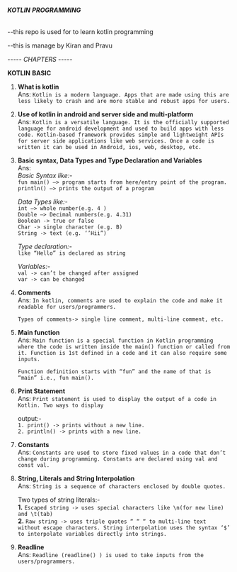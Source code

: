###### **KOTLIN** **PROGRAMMING** #####

--this repo is used for to learn kotlin programming

--this is manage by Kiran and Pravu

----- *CHAPTERS* -----

**KOTLIN** **BASIC**

1. **What is kotlin**<br>
Ans: `Kotlin is a modern language. Apps that are made using this are less likely to crash and are more stable and robust apps for users.`

2. **Use of kotlin in android and server side and multi-platform**<br>
Ans: `Kotlin is a versatile language. It is the officially supported language for android development and used to build apps with less code. Kotlin-based framework provides simple and lightweight APIs for server side applications like web services. Once a code is written it can be used in Android, ios, web, desktop, etc.`

3. **Basic syntax, Data Types and Type Declaration and Variables**<br>
Ans: <br>
    *Basic Syntax like:-*<br>
    `fun main() —> program starts from here/entry point of the program.`<br>
    `println() —> prints the output of a program`

    *Data Types like:-*<br>
    `int —> whole number(e.g. 4 )`<br>
    `Double —> Decimal numbers(e.g. 4.31)`<br>
    `Boolean -> true or false`<br>
    `Char -> single character (e.g. B)`<br>
    `String -> text (e.g. ‘’Hii”)`

    *Type declaration:-*<br>
    `like “Hello” is declared as string`

    *Variables:-*<br>
    `val -> can’t be changed after assigned`<br>
    `var -> can be changed` 

4. **Comments**<br>
Ans: `In kotlin, comments are used to explain the code and make it readable for users/programmers.`<br> 

   `Types of comments-> single line comment, multi-line comment, etc.`

5. **Main function**<br>
Ans: `Main function is a special function in Kotlin programming where the code is written inside the main() function or called from it. Function is 1st defined in a code and it can also require some inputs.`<br>

   `Function definition starts with “fun” and the name of that is “main” i.e., fun main().`

6. **Print Statement**<br>
Ans: `Print statement is used to display the output of a code in Kotlin. Two ways to display`<br>

   output:-<br>
   `1. print() -> prints without a new line.`<br>
   `2. println() -> prints with a new line.`

7. **Constants**<br>
Ans: `Constants are used to store fixed values in a code that don’t change during programming. Constants are declared using val and const val.`

8. **String, Literals and String Interpolation**<br>
Ans: `String is a sequence of characters enclosed by double quotes.`<br>

   Two types of string literals:-<br> 
   **1.** `Escaped string -> uses special characters like \n(for new line) and \t(tab)`<br>
   **2.** `Raw string -> uses triple quotes “ “ “ to multi-line text without escape characters. String interpolation uses the syntax ‘$’ to interpolate variables directly into strings.`

9. **Readline**<br>
Ans: `Readline (readline() ) is used to take inputs from the users/programmers.`
